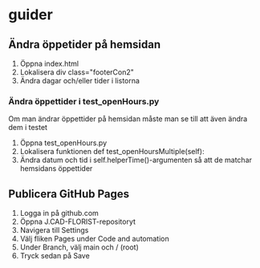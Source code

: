 # guider
## Ändra öppetider på hemsidan
1. Öppna index.html
2. Lokalisera div class="footerCon2"
3. Ändra dagar och/eller tider i listorna
### Ändra öppettider i test_openHours.py
Om man ändrar öppettider på hemsidan måste man se till att även ändra dem i testet
<br>
1. Öppna test_openHours.py
2. Lokalisera funktionen def test_openHoursMultiple(self):
3. Ändra datum och tid i self.helperTime()-argumenten så att de matchar hemsidans öppettider

## Publicera GitHub Pages
1. Logga in på github.com
2. Öppna J.CAD-FLORIST-repositoryt
3. Navigera till Settings
4. Välj fliken Pages under Code and automation
5. Under Branch, välj main och / (root)
6. Tryck sedan på Save